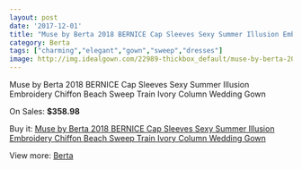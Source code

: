 ```yaml
---
layout: post
date: '2017-12-01'
title: "Muse by Berta 2018 BERNICE Cap Sleeves Sexy Summer Illusion Embroidery Chiffon Beach Sweep Train Ivory Column Wedding Gown"
category: Berta
tags: ["charming","elegant","gown","sweep","dresses"]
image: http://img.idealgown.com/22989-thickbox_default/muse-by-berta-2018-bernice-cap-sleeves-sexy-summer-illusion-embroidery-chiffon-beach-sweep-train-ivory-column-wedding-gown.jpg
---
```

Muse by Berta 2018 BERNICE Cap Sleeves Sexy Summer Illusion Embroidery Chiffon Beach Sweep Train Ivory Column Wedding Gown

On Sales: **$358.98**
<a href="https://www.idealgown.com/en/berta/8914-muse-by-berta-2018-bernice-cap-sleeves-sexy-summer-illusion-embroidery-chiffon-beach-sweep-train-ivory-column-wedding-gown.html"><amp-img layout="responsive" width="600" height="600" src="//img.idealgown.com/22989-thickbox_default/muse-by-berta-2018-bernice-cap-sleeves-sexy-summer-illusion-embroidery-chiffon-beach-sweep-train-ivory-column-wedding-gown.jpg" alt="Muse by Berta 2018 BERNICE Cap Sleeves Sexy Summer Illusion Embroidery Chiffon Beach Sweep Train Ivory Column Wedding Gown 0" /></a>
<a href="https://www.idealgown.com/en/berta/8914-muse-by-berta-2018-bernice-cap-sleeves-sexy-summer-illusion-embroidery-chiffon-beach-sweep-train-ivory-column-wedding-gown.html"><amp-img layout="responsive" width="600" height="600" src="//img.idealgown.com/22996-thickbox_default/muse-by-berta-2018-bernice-cap-sleeves-sexy-summer-illusion-embroidery-chiffon-beach-sweep-train-ivory-column-wedding-gown.jpg" alt="Muse by Berta 2018 BERNICE Cap Sleeves Sexy Summer Illusion Embroidery Chiffon Beach Sweep Train Ivory Column Wedding Gown 1" /></a>
<a href="https://www.idealgown.com/en/berta/8914-muse-by-berta-2018-bernice-cap-sleeves-sexy-summer-illusion-embroidery-chiffon-beach-sweep-train-ivory-column-wedding-gown.html"><amp-img layout="responsive" width="600" height="600" src="//img.idealgown.com/22995-thickbox_default/muse-by-berta-2018-bernice-cap-sleeves-sexy-summer-illusion-embroidery-chiffon-beach-sweep-train-ivory-column-wedding-gown.jpg" alt="Muse by Berta 2018 BERNICE Cap Sleeves Sexy Summer Illusion Embroidery Chiffon Beach Sweep Train Ivory Column Wedding Gown 2" /></a>
<a href="https://www.idealgown.com/en/berta/8914-muse-by-berta-2018-bernice-cap-sleeves-sexy-summer-illusion-embroidery-chiffon-beach-sweep-train-ivory-column-wedding-gown.html"><amp-img layout="responsive" width="600" height="600" src="//img.idealgown.com/22994-thickbox_default/muse-by-berta-2018-bernice-cap-sleeves-sexy-summer-illusion-embroidery-chiffon-beach-sweep-train-ivory-column-wedding-gown.jpg" alt="Muse by Berta 2018 BERNICE Cap Sleeves Sexy Summer Illusion Embroidery Chiffon Beach Sweep Train Ivory Column Wedding Gown 3" /></a>
<a href="https://www.idealgown.com/en/berta/8914-muse-by-berta-2018-bernice-cap-sleeves-sexy-summer-illusion-embroidery-chiffon-beach-sweep-train-ivory-column-wedding-gown.html"><amp-img layout="responsive" width="600" height="600" src="//img.idealgown.com/22993-thickbox_default/muse-by-berta-2018-bernice-cap-sleeves-sexy-summer-illusion-embroidery-chiffon-beach-sweep-train-ivory-column-wedding-gown.jpg" alt="Muse by Berta 2018 BERNICE Cap Sleeves Sexy Summer Illusion Embroidery Chiffon Beach Sweep Train Ivory Column Wedding Gown 4" /></a>
<a href="https://www.idealgown.com/en/berta/8914-muse-by-berta-2018-bernice-cap-sleeves-sexy-summer-illusion-embroidery-chiffon-beach-sweep-train-ivory-column-wedding-gown.html"><amp-img layout="responsive" width="600" height="600" src="//img.idealgown.com/22992-thickbox_default/muse-by-berta-2018-bernice-cap-sleeves-sexy-summer-illusion-embroidery-chiffon-beach-sweep-train-ivory-column-wedding-gown.jpg" alt="Muse by Berta 2018 BERNICE Cap Sleeves Sexy Summer Illusion Embroidery Chiffon Beach Sweep Train Ivory Column Wedding Gown 5" /></a>
<a href="https://www.idealgown.com/en/berta/8914-muse-by-berta-2018-bernice-cap-sleeves-sexy-summer-illusion-embroidery-chiffon-beach-sweep-train-ivory-column-wedding-gown.html"><amp-img layout="responsive" width="600" height="600" src="//img.idealgown.com/22991-thickbox_default/muse-by-berta-2018-bernice-cap-sleeves-sexy-summer-illusion-embroidery-chiffon-beach-sweep-train-ivory-column-wedding-gown.jpg" alt="Muse by Berta 2018 BERNICE Cap Sleeves Sexy Summer Illusion Embroidery Chiffon Beach Sweep Train Ivory Column Wedding Gown 6" /></a>
<a href="https://www.idealgown.com/en/berta/8914-muse-by-berta-2018-bernice-cap-sleeves-sexy-summer-illusion-embroidery-chiffon-beach-sweep-train-ivory-column-wedding-gown.html"><amp-img layout="responsive" width="600" height="600" src="//img.idealgown.com/22990-thickbox_default/muse-by-berta-2018-bernice-cap-sleeves-sexy-summer-illusion-embroidery-chiffon-beach-sweep-train-ivory-column-wedding-gown.jpg" alt="Muse by Berta 2018 BERNICE Cap Sleeves Sexy Summer Illusion Embroidery Chiffon Beach Sweep Train Ivory Column Wedding Gown 7" /></a>

Buy it: [Muse by Berta 2018 BERNICE Cap Sleeves Sexy Summer Illusion Embroidery Chiffon Beach Sweep Train Ivory Column Wedding Gown](https://www.idealgown.com/en/berta/8914-muse-by-berta-2018-bernice-cap-sleeves-sexy-summer-illusion-embroidery-chiffon-beach-sweep-train-ivory-column-wedding-gown.html "Muse by Berta 2018 BERNICE Cap Sleeves Sexy Summer Illusion Embroidery Chiffon Beach Sweep Train Ivory Column Wedding Gown")

View more: [Berta](https://www.idealgown.com/en/116-berta "Berta")